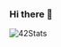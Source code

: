 ### Hi there 👋

![42Stats](https://badge42.vercel.app/api/v2/clfqlqdsu002508jvsfhlnrzy/stats?cursusId=67&coalitionId=45)


<!--
**ReyanCarlier/ReyanCarlier** is a ✨ _special_ ✨ repository because its `README.md` (this file) appears on your GitHub profile.

Here are some ideas to get you started:

- 🔭 I’m currently working on ...
- 🌱 I’m currently learning ...
- 👯 I’m looking to collaborate on ...
- 🤔 I’m looking for help with ...
- 💬 Ask me about ...
- 📫 How to reach me: ...
- 😄 Pronouns: ...
- ⚡ Fun fact: ...
-->
